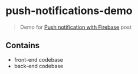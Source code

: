 # push-notifications-demo

> Demo for [Push notification with Firebase](https://sevic.dev/notes/push-notifications-firebase/) post

## Contains

- front-end codebase
- back-end codebase
